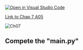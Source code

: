 [![Open in Visual Studio Code](https://classroom.github.com/assets/open-in-vscode-c66648af7eb3fe8bc4f294546bfd86ef473780cde1dea487d3c4ff354943c9ae.svg)](https://classroom.github.com/online_ide?assignment_repo_id=8863734&assignment_repo_type=AssignmentRepo)

[Link to Chap 7 A05](https://docs.google.com/presentation/d/16Lg15We_18LVyquswkjr61CDRxR3O9uaTISKX7v8thc/edit#slide=id.g11964d7f164_0_0)

![Ch07](https://nimbus-screenshots.s3.amazonaws.com/s/e7c80f81a3c895e453a278b50d0fa8a2.png)

## Compete the "main.py"


